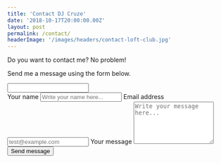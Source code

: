```yaml
---
title: 'Contact DJ Cruze'
date: '2018-10-17T20:00:00.00Z'
layout: post
permalink: /contact/
headerImage: '/images/headers/contact-loft-club.jpg'
---
```


Do you want to contact me? No problem!

Send me a message using the form below.

<form
    class="w-full"
    data-netlify="true"
    netlify-honeypot="bot-field"
    name="contact"
    action="/contact/thank-you/"
    >
    <div class="mt-8">
        <div class="hidden">
            <input name="bot-field" />
        </div>
        <div class="grid grid-cols-1 gap-6">
            <label class="block">
                <span class="text-gray-700">Your name</span>
                <input type="text" class="{{theme.form.input}}" placeholder="Write your name here..." name="name">
            </label>
            <label class="block">
                <span class="text-gray-700">Email address</span>
                <input type="email" class="{{theme.form.input}}" placeholder="test@example.com" name="email">
            </label>
            <label class="block">
                <span class="text-gray-700">Your message</span>
                <textarea class="{{theme.form.textarea}}" placeholder="Write your message here..."
                    rows="6"
                    spellcheck="false" name="message"></textarea>
            </label>
        </div>
    </div>
    <button type="submit" class="{{theme.components.button}} w-full my-8 uppercase p-4 rounded-md font-semibold">
        Send message
    </button>
</form>